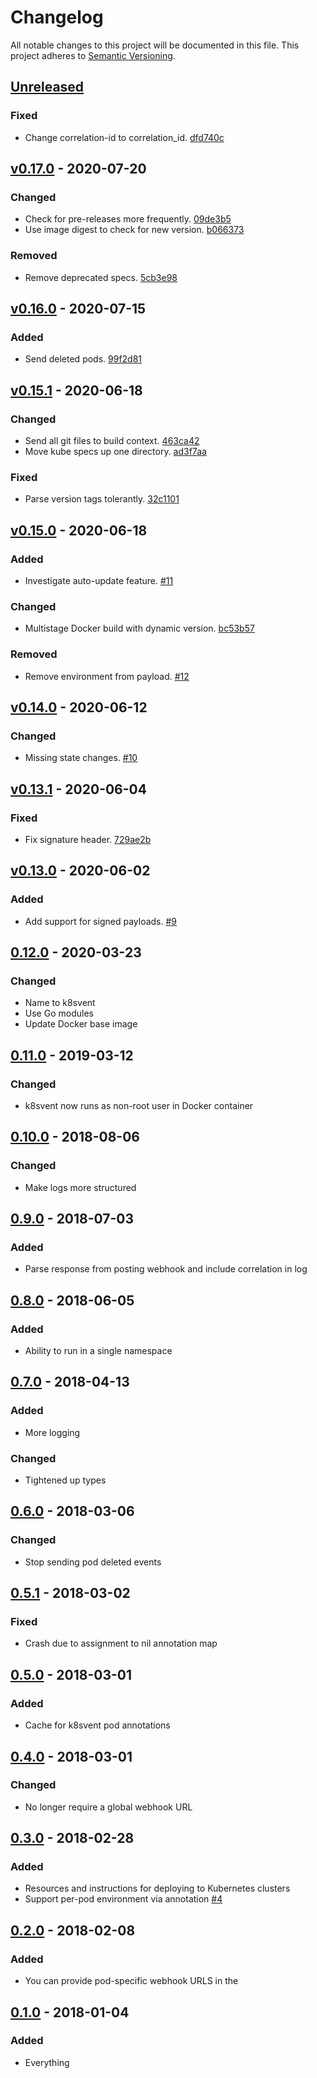 # Changelog

All notable changes to this project will be documented in this file.
This project adheres to [Semantic Versioning](http://semver.org/).

## [Unreleased](https://github.com/atomist/k8svent/compare/v0.17.0...HEAD)

### Fixed

-   Change correlation-id to correlation_id. [dfd740c](https://github.com/atomist/k8svent/commit/dfd740ccb3b0196268f5e0daa4573a11b7d7819d)

## [v0.17.0](https://github.com/atomist/k8svent/compare/v0.16.0...v0.17.0) - 2020-07-20

### Changed

-   Check for pre-releases more frequently. [09de3b5](https://github.com/atomist/k8svent/commit/09de3b55b3c84fe6cc2574d2409bd955c476e55f)
-   Use image digest to check for new version. [b066373](https://github.com/atomist/k8svent/commit/b066373bccc9446ab5d1bc14a73d48effc42a4ca)

### Removed

-   Remove deprecated specs. [5cb3e98](https://github.com/atomist/k8svent/commit/5cb3e9867bdc6a35902c7f10550f87061ae82a1c)

## [v0.16.0](https://github.com/atomist/k8svent/compare/v0.15.1...v0.16.0) - 2020-07-15

### Added

-   Send deleted pods. [99f2d81](https://github.com/atomist/k8svent/commit/99f2d813387c845e240975403d08b3317544842e)

## [v0.15.1](https://github.com/atomist/k8svent/compare/v0.15.0...v0.15.1) - 2020-06-18

### Changed

-   Send all git files to build context. [463ca42](https://github.com/atomist/k8svent/commit/463ca42d3014a0cceadbd4561b8878aa4925818b)
-   Move kube specs up one directory. [ad3f7aa](https://github.com/atomist/k8svent/commit/ad3f7aa49e3620edb1f8e946c2e4f36aa8bd93d9)

### Fixed

-   Parse version tags tolerantly. [32c1101](https://github.com/atomist/k8svent/commit/32c11015c603ef90378914f82811ee1489c19991)

## [v0.15.0](https://github.com/atomist/k8svent/compare/v0.14.0...v0.15.0) - 2020-06-18

### Added

-   Investigate auto-update feature. [#11](https://github.com/atomist/k8svent/issues/11)

### Changed

-   Multistage Docker build with dynamic version. [bc53b57](https://github.com/atomist/k8svent/commit/bc53b5764f287a0edc5d3166a2d63926efcb7c49)

### Removed

-   Remove environment from payload. [#12](https://github.com/atomist/k8svent/issues/12)

## [v0.14.0](https://github.com/atomist/k8svent/compare/v0.13.1...v0.14.0) - 2020-06-12

### Changed

-   Missing state changes. [#10](https://github.com/atomist/k8svent/issues/10)

## [v0.13.1](https://github.com/atomist/k8svent/compare/v0.13.0...v0.13.1) - 2020-06-04

### Fixed

-   Fix signature header. [729ae2b](https://github.com/atomist/k8svent/commit/729ae2bc125917f3c5793d63b2d554095dca3cab)

## [v0.13.0](https://github.com/atomist/k8svent/compare/v0.12.0...v0.13.0) - 2020-06-02

### Added

-   Add support for signed payloads. [#9](https://github.com/atomist/k8svent/issues/9)

## [0.12.0](https://github.com/atomist/k8svent/compare/0.11.0...0.12.0) - 2020-03-23

### Changed

-   Name to k8svent
-   Use Go modules
-   Update Docker base image

## [0.11.0](https://github.com/atomist/k8svent/compare/0.10.0...0.11.0) - 2019-03-12

### Changed

-   k8svent now runs as non-root user in Docker container

## [0.10.0](https://github.com/atomist/k8svent/compare/0.9.0...0.10.0) - 2018-08-06

### Changed

-   Make logs more structured

## [0.9.0](https://github.com/atomist/k8svent/compare/0.8.0...0.9.0) - 2018-07-03

### Added

-   Parse response from posting webhook and include correlation in log

## [0.8.0](https://github.com/atomist/k8svent/compare/0.7.0...0.8.0) - 2018-06-05

### Added

-   Ability to run in a single namespace

## [0.7.0](https://github.com/atomist/k8svent/compare/0.6.0...0.7.0) - 2018-04-13

### Added

-   More logging

### Changed

-   Tightened up types

## [0.6.0](https://github.com/atomist/k8svent/compare/0.5.0...0.6.0) - 2018-03-06

### Changed

-   Stop sending pod deleted events

## [0.5.1](https://github.com/atomist/k8svent/compare/0.5.0...0.5.1) - 2018-03-02

### Fixed

-   Crash due to assignment to nil annotation map

## [0.5.0](https://github.com/atomist/k8svent/compare/0.4.0...0.5.0) - 2018-03-01

### Added

-   Cache for k8svent pod annotations

## [0.4.0](https://github.com/atomist/k8svent/compare/0.3.0...0.4.0) - 2018-03-01

### Changed

-   No longer require a global webhook URL

## [0.3.0](https://github.com/atomist/k8svent/compare/0.2.0...0.3.0) - 2018-02-28

### Added

-   Resources and instructions for deploying to Kubernetes clusters
-   Support per-pod environment via annotation [#4](https://github.com/atomist/k8svent/issues/4)

## [0.2.0](https://github.com/atomist/k8svent/compare/0.1.0...0.2.0) - 2018-02-08

### Added

-   You can provide pod-specific webhook URLS in the

## [0.1.0](https://github.com/atomist/k8svent/tree/0.1.0) - 2018-01-04

### Added

-   Everything
